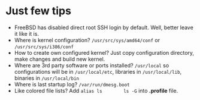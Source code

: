 Just few tips
===

- FreeBSD has disabled direct root SSH login by default. Well, better leave it like it is.
- Where is kernel configuration? `/usr/src/sys/amd64/conf` or `/usr/src/sys/i386/conf`
- How to create own configured kernel? Just copy configuration directory, make changes and build new kernel.
- Where are 3rd party software or ports installed? `/usr/local` so configurations will be in `/usr/local/etc`, libraries in `/usr/local/lib`, binaries in `/usr/local/bin`
- Where is last startup log? `/var/run/dmesg.boot`
- Like colored file lists? Add `alias ls        ls -G` into **.profile** file.
